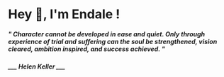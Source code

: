 <h1 title="head"> Hey 👋, I'm Endale !</h1>

**<h5><i>" Character cannot be developed in ease and quiet. Only through experience of trial and suffering can the soul be strengthened, vision cleared, ambition inspired, and success achieved. "</i></h5>**

*<b>___ Helen Keller ___</b>*
